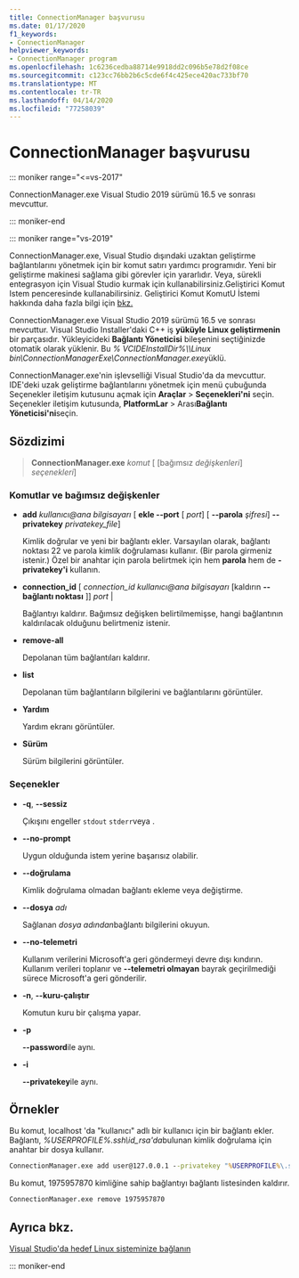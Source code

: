 ```yaml
---
title: ConnectionManager başvurusu
ms.date: 01/17/2020
f1_keywords:
- ConnectionManager
helpviewer_keywords:
- ConnectionManager program
ms.openlocfilehash: 1c6236cedba88714e9918dd2c096b5e78d2f08ce
ms.sourcegitcommit: c123cc76bb2b6c5cde6f4c425ece420ac733bf70
ms.translationtype: MT
ms.contentlocale: tr-TR
ms.lasthandoff: 04/14/2020
ms.locfileid: "77258039"
---
```

# <a name="connectionmanager-reference"></a>ConnectionManager başvurusu

::: moniker range="<=vs-2017"

ConnectionManager.exe Visual Studio 2019 sürümü 16.5 ve sonrası mevcuttur.

::: moniker-end

::: moniker range="vs-2019"

ConnectionManager.exe, Visual Studio dışındaki uzaktan geliştirme bağlantılarını yönetmek için bir komut satırı yardımcı programıdır. Yeni bir geliştirme makinesi sağlama gibi görevler için yararlıdır. Veya, sürekli entegrasyon için Visual Studio kurmak için kullanabilirsiniz.Geliştirici Komut Istem penceresinde kullanabilirsiniz. Geliştirici Komut KomutU İstemi hakkında daha fazla bilgi için [bkz.](../build/building-on-the-command-line.md)

ConnectionManager.exe Visual Studio 2019 sürümü 16.5 ve sonrası mevcuttur. Visual Studio Installer'daki C++ iş **yüküyle Linux geliştirmenin** bir parçasıdır. Yükleyicideki **Bağlantı Yöneticisi** bileşenini seçtiğinizde otomatik olarak yüklenir. Bu *% VCIDEInstallDir%\\\\Linux bin\\ConnectionManagerExe\\ConnectionManager.exe*yüklü.

ConnectionManager.exe'nin işlevselliği Visual Studio'da da mevcuttur. IDE'deki uzak geliştirme bağlantılarını yönetmek için menü çubuğunda Seçenekler iletişim kutusunu açmak için **Araçlar** > **Seçenekleri'ni** seçin. Seçenekler iletişim kutusunda, **PlatformLar** > Arası**Bağlantı Yöneticisi'ni**seçin.

## <a name="syntax"></a>Sözdizimi

> **ConnectionManager.exe** *komut* \[ \[bağımsız *değişkenleri*] *seçenekleri*]

### <a name="commands-and-arguments"></a>Komutlar ve bağımsız değişkenler

- **add** *kullanıcı\@ana bilgisayarı* \[ **ekle --port** \[ *port*] \[ **--parola** *şifresi*] **--privatekey** *privatekey_file*]

  Kimlik doğrular ve yeni bir bağlantı ekler. Varsayılan olarak, bağlantı noktası 22 ve parola kimlik doğrulaması kullanır. (Bir parola girmeniz istenir.) Özel bir anahtar için parola belirtmek için hem **parola** hem de **-privatekey'i** kullanın.

- **connection_id** \[ *connection_id* *kullanıcı\@ana bilgisayarı* \[kaldırın **--bağlantı noktası** ]] *port* \|

  Bağlantıyı kaldırır. Bağımsız değişken belirtilmemişse, hangi bağlantının kaldırılacak olduğunu belirtmeniz istenir.

- **remove-all**

  Depolanan tüm bağlantıları kaldırır.

- **list**

  Depolanan tüm bağlantıların bilgilerini ve bağlantılarını görüntüler.

- **Yardım**

  Yardım ekranı görüntüler.

- **Sürüm**

  Sürüm bilgilerini görüntüler.

### <a name="options"></a>Seçenekler

- **-q**, **--sessiz**

  Çıkışını engeller `stdout` `stderr`veya .

- **--no-prompt**

  Uygun olduğunda istem yerine başarısız olabilir.

- **--doğrulama**

  Kimlik doğrulama olmadan bağlantı ekleme veya değiştirme.

- **--dosya** *adı*

  Sağlanan *dosya adından*bağlantı bilgilerini okuyun.

- **--no-telemetri**

  Kullanım verilerini Microsoft'a geri göndermeyi devre dışı kındırın. Kullanım verileri toplanır ve **--telemetri olmayan** bayrak geçirilmediği sürece Microsoft'a geri gönderilir.  

- **-n**, **--kuru-çalıştır**

  Komutun kuru bir çalışma yapar.

- **-p**

  **--password**ile aynı.

- **-i**

  **--privatekey**ile aynı.

## <a name="examples"></a>Örnekler

Bu komut, localhost 'da "kullanıcı" adlı bir kullanıcı için bir bağlantı ekler. Bağlantı, *%USERPROFILE%\.ssh\id_rsa'da*bulunan kimlik doğrulama için anahtar bir dosya kullanır.

```cmd
ConnectionManager.exe add user@127.0.0.1 --privatekey "%USERPROFILE%\.ssh\id_rsa"
```

Bu komut, 1975957870 kimliğine sahip bağlantıyı bağlantı listesinden kaldırır.

```cmd
ConnectionManager.exe remove 1975957870
```

## <a name="see-also"></a>Ayrıca bkz.

[Visual Studio'da hedef Linux sisteminize bağlanın](connect-to-your-remote-linux-computer.md)

::: moniker-end
